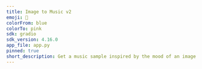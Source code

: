 ```yaml
---
title: Image to Music v2
emoji: 🎺
colorFrom: blue
colorTo: pink
sdk: gradio
sdk_version: 4.16.0
app_file: app.py
pinned: true
short_description: Get a music sample inspired by the mood of an image
---
```

